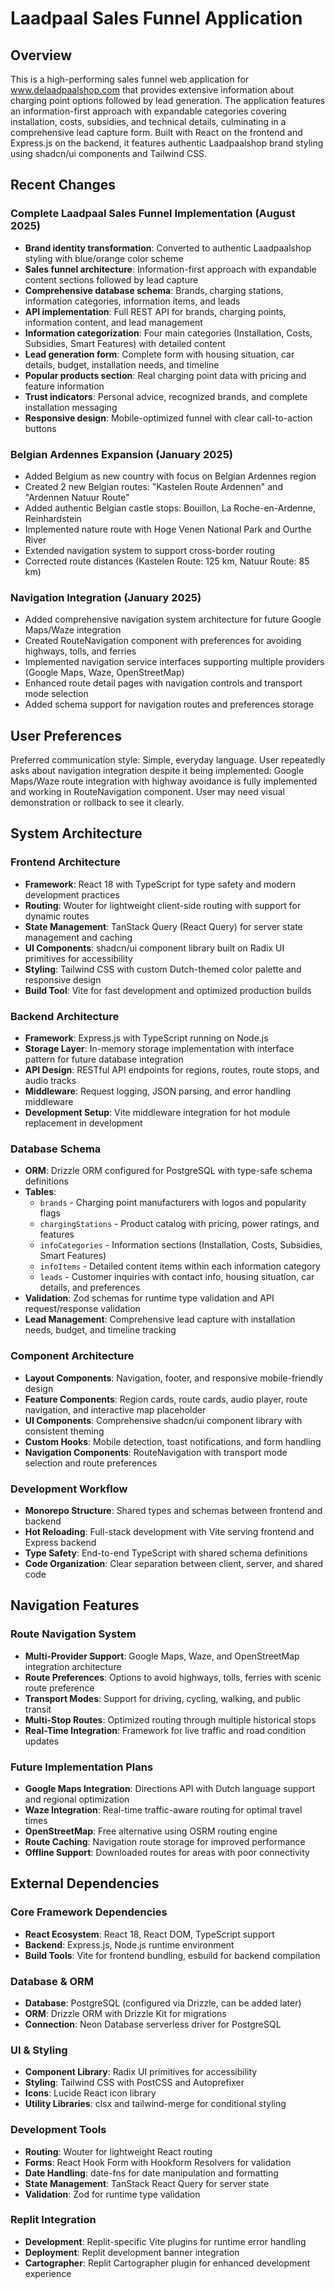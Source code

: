 # Laadpaal Sales Funnel Application

## Overview

This is a high-performing sales funnel web application for www.delaadpaalshop.com that provides extensive information about charging point options followed by lead generation. The application features an information-first approach with expandable categories covering installation, costs, subsidies, and technical details, culminating in a comprehensive lead capture form. Built with React on the frontend and Express.js on the backend, it features authentic Laadpaalshop brand styling using shadcn/ui components and Tailwind CSS.

## Recent Changes

### Complete Laadpaal Sales Funnel Implementation (August 2025)
- **Brand identity transformation**: Converted to authentic Laadpaalshop styling with blue/orange color scheme
- **Sales funnel architecture**: Information-first approach with expandable content sections followed by lead capture
- **Comprehensive database schema**: Brands, charging stations, information categories, information items, and leads
- **API implementation**: Full REST API for brands, charging points, information content, and lead management
- **Information categorization**: Four main categories (Installation, Costs, Subsidies, Smart Features) with detailed content
- **Lead generation form**: Complete form with housing situation, car details, budget, installation needs, and timeline
- **Popular products section**: Real charging point data with pricing and feature information
- **Trust indicators**: Personal advice, recognized brands, and complete installation messaging
- **Responsive design**: Mobile-optimized funnel with clear call-to-action buttons

### Belgian Ardennes Expansion (January 2025)
- Added Belgium as new country with focus on Belgian Ardennes region
- Created 2 new Belgian routes: "Kastelen Route Ardennen" and "Ardennen Natuur Route"
- Added authentic Belgian castle stops: Bouillon, La Roche-en-Ardenne, Reinhardstein
- Implemented nature route with Hoge Venen National Park and Ourthe River
- Extended navigation system to support cross-border routing
- Corrected route distances (Kastelen Route: 125 km, Natuur Route: 85 km)

### Navigation Integration (January 2025)
- Added comprehensive navigation system architecture for future Google Maps/Waze integration
- Created RouteNavigation component with preferences for avoiding highways, tolls, and ferries  
- Implemented navigation service interfaces supporting multiple providers (Google Maps, Waze, OpenStreetMap)
- Enhanced route detail pages with navigation controls and transport mode selection
- Added schema support for navigation routes and preferences storage

## User Preferences

Preferred communication style: Simple, everyday language.
User repeatedly asks about navigation integration despite it being implemented: Google Maps/Waze route integration with highway avoidance is fully implemented and working in RouteNavigation component. User may need visual demonstration or rollback to see it clearly.

## System Architecture

### Frontend Architecture
- **Framework**: React 18 with TypeScript for type safety and modern development practices
- **Routing**: Wouter for lightweight client-side routing with support for dynamic routes
- **State Management**: TanStack Query (React Query) for server state management and caching
- **UI Components**: shadcn/ui component library built on Radix UI primitives for accessibility
- **Styling**: Tailwind CSS with custom Dutch-themed color palette and responsive design
- **Build Tool**: Vite for fast development and optimized production builds

### Backend Architecture  
- **Framework**: Express.js with TypeScript running on Node.js
- **Storage Layer**: In-memory storage implementation with interface pattern for future database integration
- **API Design**: RESTful API endpoints for regions, routes, route stops, and audio tracks
- **Middleware**: Request logging, JSON parsing, and error handling middleware
- **Development Setup**: Vite middleware integration for hot module replacement in development

### Database Schema
- **ORM**: Drizzle ORM configured for PostgreSQL with type-safe schema definitions
- **Tables**: 
  - `brands` - Charging point manufacturers with logos and popularity flags
  - `chargingStations` - Product catalog with pricing, power ratings, and features
  - `infoCategories` - Information sections (Installation, Costs, Subsidies, Smart Features)
  - `infoItems` - Detailed content items within each information category
  - `leads` - Customer inquiries with contact info, housing situation, car details, and preferences
- **Validation**: Zod schemas for runtime type validation and API request/response validation
- **Lead Management**: Comprehensive lead capture with installation needs, budget, and timeline tracking

### Component Architecture
- **Layout Components**: Navigation, footer, and responsive mobile-friendly design
- **Feature Components**: Region cards, route cards, audio player, route navigation, and interactive map placeholder
- **UI Components**: Comprehensive shadcn/ui component library with consistent theming
- **Custom Hooks**: Mobile detection, toast notifications, and form handling
- **Navigation Components**: RouteNavigation with transport mode selection and route preferences

### Development Workflow
- **Monorepo Structure**: Shared types and schemas between frontend and backend
- **Hot Reloading**: Full-stack development with Vite serving frontend and Express backend
- **Type Safety**: End-to-end TypeScript with shared schema definitions
- **Code Organization**: Clear separation between client, server, and shared code

## Navigation Features

### Route Navigation System
- **Multi-Provider Support**: Google Maps, Waze, and OpenStreetMap integration architecture
- **Route Preferences**: Options to avoid highways, tolls, ferries with scenic route preference
- **Transport Modes**: Support for driving, cycling, walking, and public transit
- **Multi-Stop Routes**: Optimized routing through multiple historical stops
- **Real-Time Integration**: Framework for live traffic and road condition updates

### Future Implementation Plans
- **Google Maps Integration**: Directions API with Dutch language support and regional optimization
- **Waze Integration**: Real-time traffic-aware routing for optimal travel times
- **OpenStreetMap**: Free alternative using OSRM routing engine
- **Route Caching**: Navigation route storage for improved performance
- **Offline Support**: Downloaded routes for areas with poor connectivity

## External Dependencies

### Core Framework Dependencies
- **React Ecosystem**: React 18, React DOM, TypeScript support
- **Backend**: Express.js, Node.js runtime environment
- **Build Tools**: Vite for frontend bundling, esbuild for backend compilation

### Database & ORM
- **Database**: PostgreSQL (configured via Drizzle, can be added later)
- **ORM**: Drizzle ORM with Drizzle Kit for migrations
- **Connection**: Neon Database serverless driver for PostgreSQL

### UI & Styling
- **Component Library**: Radix UI primitives for accessibility
- **Styling**: Tailwind CSS with PostCSS and Autoprefixer
- **Icons**: Lucide React icon library
- **Utility Libraries**: clsx and tailwind-merge for conditional styling

### Development Tools
- **Routing**: Wouter for lightweight React routing
- **Forms**: React Hook Form with Hookform Resolvers for validation
- **Date Handling**: date-fns for date manipulation and formatting
- **State Management**: TanStack React Query for server state
- **Validation**: Zod for runtime type validation

### Replit Integration
- **Development**: Replit-specific Vite plugins for runtime error handling
- **Deployment**: Replit development banner integration
- **Cartographer**: Replit Cartographer plugin for enhanced development experience